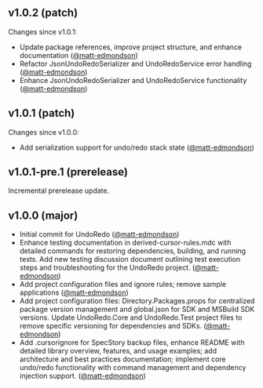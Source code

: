 ## v1.0.2 (patch)

Changes since v1.0.1:

- Update package references, improve project structure, and enhance documentation ([@matt-edmondson](https://github.com/matt-edmondson))
- Refactor JsonUndoRedoSerializer and UndoRedoService error handling ([@matt-edmondson](https://github.com/matt-edmondson))
- Enhance JsonUndoRedoSerializer and UndoRedoService functionality ([@matt-edmondson](https://github.com/matt-edmondson))
## v1.0.1 (patch)

Changes since v1.0.0:

- Add serialization support for undo/redo stack state ([@matt-edmondson](https://github.com/matt-edmondson))
## v1.0.1-pre.1 (prerelease)

Incremental prerelease update.
## v1.0.0 (major)

- Initial commit for UndoRedo ([@matt-edmondson](https://github.com/matt-edmondson))
- Enhance testing documentation in derived-cursor-rules.mdc with detailed commands for restoring dependencies, building, and running tests. Add new testing discussion document outlining test execution steps and troubleshooting for the UndoRedo project. ([@matt-edmondson](https://github.com/matt-edmondson))
- Add project configuration files and ignore rules; remove sample applications ([@matt-edmondson](https://github.com/matt-edmondson))
- Add project configuration files: Directory.Packages.props for centralized package version management and global.json for SDK and MSBuild SDK versions. Update UndoRedo.Core and UndoRedo.Test project files to remove specific versioning for dependencies and SDKs. ([@matt-edmondson](https://github.com/matt-edmondson))
- Add .cursorignore for SpecStory backup files, enhance README with detailed library overview, features, and usage examples; add architecture and best practices documentation; implement core undo/redo functionality with command management and dependency injection support. ([@matt-edmondson](https://github.com/matt-edmondson))
